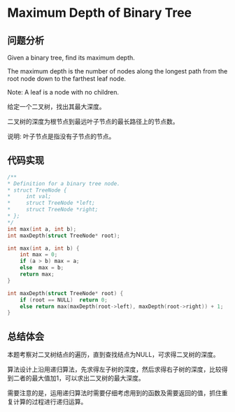 # Maximum Depth of Binary Tree

## 问题分析
Given a binary tree, find its maximum depth.

The maximum depth is the number of nodes along the longest path from the root node down to the farthest leaf node.

Note: A leaf is a node with no children.

给定一个二叉树，找出其最大深度。

二叉树的深度为根节点到最远叶子节点的最长路径上的节点数。

说明: 叶子节点是指没有子节点的节点。


## 代码实现
``` C
/**
* Definition for a binary tree node.
* struct TreeNode {
*     int val;
*     struct TreeNode *left;
*     struct TreeNode *right;
* };
*/
int max(int a, int b);
int maxDepth(struct TreeNode* root);

int max(int a, int b) {
    int max = 0;
    if (a > b) max = a;
    else  max = b;
    return max;
}

int maxDepth(struct TreeNode* root) {
    if (root == NULL)  return 0;
    else return max(maxDepth(root->left), maxDepth(root->right)) + 1;
}
```

## 总结体会
本题考察对二叉树结点的遍历，直到查找结点为NULL，可求得二叉树的深度。

算法设计上沿用递归算法，先求得左子树的深度，然后求得右子树的深度，比较得到二者的最大值加1，可以求出二叉树的最大深度。

需要注意的是，运用递归算法时需要仔细考虑用到的函数及需要返回的值，抓住重复计算的过程进行递归运算。




